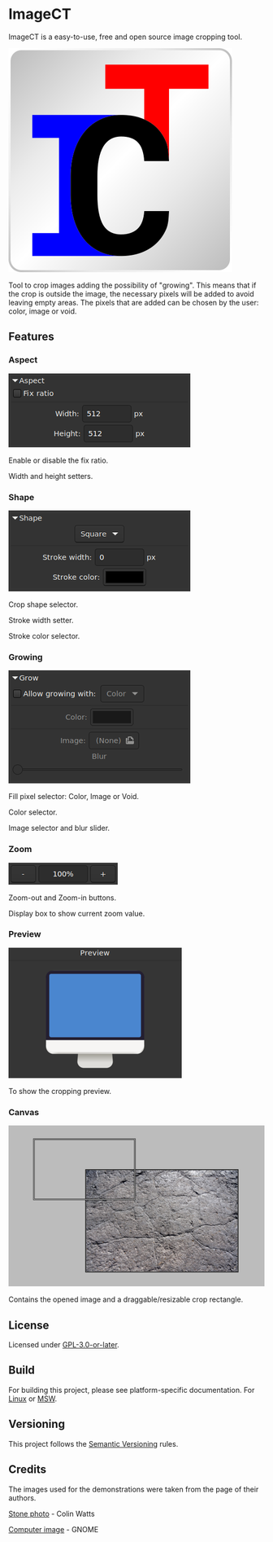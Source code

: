 # ImageCT

ImageCT is a easy-to-use, free and open source image cropping tool.

![logo](/images/ict-logo.svg)

Tool to crop images adding the possibility of "growing". This means that if the crop is outside the image, the necessary pixels will be added to avoid leaving empty areas. The pixels that are added can be chosen by the user: color, image or void.

## Features

### Aspect

![aspect-block](/images/aspect-block.png)

Enable or disable the fix ratio.

Width and height setters.

### Shape

![shape-block](/images/shape-block.png)

Crop shape selector.

Stroke width setter.

Stroke color selector.

### Growing

![grow-block](/images/grow-block.png)

Fill pixel selector: Color, Image or Void.

Color selector.

Image selector and blur slider.

### Zoom

![zoom-control](/images/zoom-control.png)

Zoom-out and Zoom-in buttons.

Display box to show current zoom value.

### Preview

![preview-panel](/images/preview-panel.png)

To show the cropping preview.

### Canvas

![canvas-panel](/images/canvas-panel.png)

Contains the opened image and a draggable/resizable crop rectangle.

## License

Licensed under [GPL-3.0-or-later](/docs/COPYING).

## Build

For building this project, please see platform-specific documentation. For [Linux](/docs/linux-build.md) or [MSW](/docs/msw-build.md).

## Versioning

This project follows the [Semantic Versioning](https://semver.org/) rules.

## Credits

The images used for the demonstrations were taken from the page of their authors.

[Stone photo](https://unsplash.com/photos/u4ijcCaprRc) - Colin Watts

[Computer image](https://github.com/GNOME/adwaita-icon-theme) - GNOME
